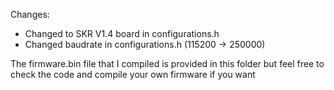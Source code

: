 Changes:
- Changed to SKR V1.4 board in configurations.h
- Changed baudrate in configurations.h (115200 -> 250000)

The firmware.bin file that I compiled is provided in this folder but feel free to check the code and compile your own firmware if you want
